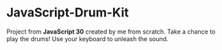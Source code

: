 # JavaScript-Drum-Kit
Project from **JavaScript 30** created by me from scratch. Take a chance to play the drums! Use your keyboard to unleash the sound.
